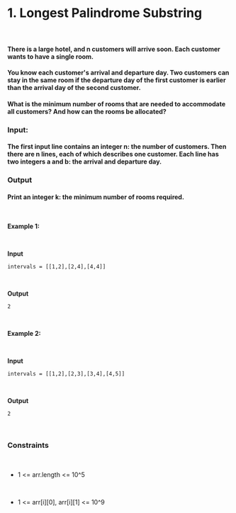 # 1. Longest Palindrome Substring

&nbsp;

#### There is a large hotel, and n customers will arrive soon. Each customer wants to have a single room.

#### You know each customer's arrival and departure day. Two customers can stay in the same room if the departure day of the first customer is earlier than the arrival day of the second customer.

#### What is the minimum number of rooms that are needed to accommodate all customers? And how can the rooms be allocated?

### Input:

#### The first input line contains an integer n: the number of customers. Then there are n lines, each of which describes one customer. Each line has two integers a and b: the arrival and departure day.

### Output

#### Print an integer k: the minimum number of rooms required.

&nbsp;

**Example 1:**

&nbsp;

**Input**

```
intervals = [[1,2],[2,4],[4,4]]
```

&nbsp;

**Output**

```
2
```

&nbsp;

**Example 2:**

&nbsp;

**Input**

```
intervals = [[1,2],[2,3],[3,4],[4,5]]
```

&nbsp;

**Output**

```
2
```

&nbsp;

### Constraints

&nbsp;

- 1 <= arr.length <= 10^5

  &nbsp;

- 1 <= arr[i][0], arr[i][1] <= 10^9

  &nbsp;

